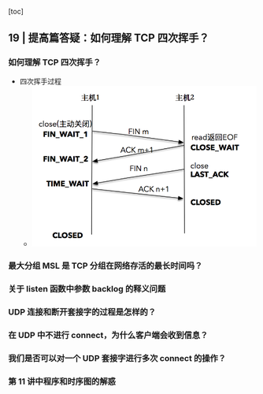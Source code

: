 [toc]

## 19 | 提高篇答疑：如何理解 TCP 四次挥手？

### 如何理解 TCP 四次挥手？

-   四次挥手过程
    -   ![img](imgs/b8911347d23251b6b0ca07c6ec03a1ea.png)

### 最大分组 MSL 是 TCP 分组在网络存活的最长时间吗？

### 关于 listen 函数中参数 backlog 的释义问题

### UDP 连接和断开套接字的过程是怎样的？

### 在 UDP 中不进行 connect，为什么客户端会收到信息？

### 我们是否可以对一个 UDP 套接字进行多次 connect 的操作？

### 第 11 讲中程序和时序图的解惑


